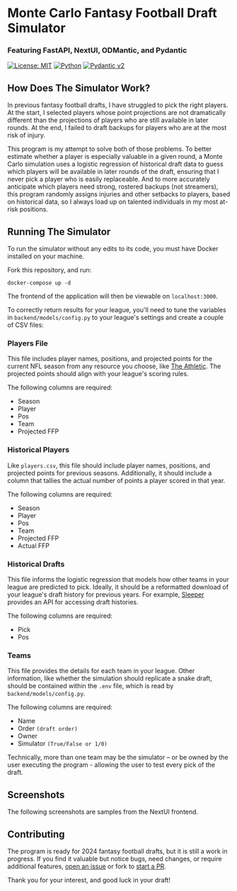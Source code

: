 # Monte Carlo Fantasy Football Draft Simulator

### Featuring FastAPI, NextUI, ODMantic, and Pydantic

[![License: MIT](https://img.shields.io/badge/License-MIT-yellow.svg)](https://opensource.org/licenses/MIT)
[![Python](https://img.shields.io/badge/python-3.12-blue.svg)](https://www.python.org/downloads/release/python-3120/)
[![Pydantic v2](https://img.shields.io/endpoint?url=https://raw.githubusercontent.com/pydantic/pydantic/5697b1e4c4a9790ece607654e6c02a160620c7e1/docs/badge/v2.json)](https://pydantic.dev)

## How Does The Simulator Work?

In previous fantasy football drafts, I have struggled to pick the right players. At the start, I selected players whose point projections are not dramatically different than the projections of players who are still available in later rounds. At the end, I failed to draft backups for players who are at the most risk of injury.

This program is my attempt to solve both of those problems. To better estimate whether a player is especially valuable in a given round, a Monte Carlo simulation uses a logistic regression of historical draft data to guess which players will be available in later rounds of the draft, ensuring that I never pick a player who is easily replaceable. And to more accurately anticipate which players need strong, rostered backups (not streamers), this program randomly assigns injuries and other setbacks to players, based on historical data, so I always load up on talented individuals in my most at-risk positions.

## Running The Simulator

To run the simulator without any edits to its code, you must have Docker installed on your machine.

Fork this repository, and run:

```console
docker-compose up -d
```

The frontend of the application will then be viewable on `localhost:3000`.

To correctly return results for your league, you'll need to tune the variables in `backend/models/config.py` to your league's settings and create a couple of CSV files:

### Players File

This file includes player names, positions, and projected points for the current NFL season from any resource you choose, like [The Athletic](https://www.nytimes.com/athletic/5475262/2024/05/29/2024-fantasy-football-cheat-sheet-generator-customizable-rankings-and-projections-tool/). The projected points should align with your league's scoring rules.

The following columns are required:

- Season
- Player
- Pos
- Team
- Projected FFP

### Historical Players

Like `players.csv`, this file should include player names, positions, and projected points for previous seasons. Additionally, it should include a column that tallies the actual number of points a player scored in that year.

The following columns are required:

- Season
- Player
- Pos
- Team
- Projected FFP
- Actual FFP

### Historical Drafts

This file informs the logistic regression that models how other teams in your league are predicted to pick. Ideally, it should be a reformatted download of your league's draft history for previous years. For example, [Sleeper](https://docs.sleeper.com/) provides an API for accessing draft histories.

The following columns are required:

- Pick
- Pos

### Teams

This file provides the details for each team in your league. Other information, like whether the simulation should replicate a snake draft, should be contained within the `.env` file, which is read by `backend/models/config.py`.

The following columns are required:

- Name
- Order `(draft order)`
- Owner
- Simulator `(True/False or 1/0)`

Technically, more than one team may be the simulator – or be owned by the user executing the program - allowing the user to test every pick of the draft.

## Screenshots

The following screenshots are samples from the NextUI frontend.

## Contributing

The program is ready for 2024 fantasy football drafts, but it is still a work in progress. If you find it valuable but notice bugs, need changes, or require additional features, [open an issue](https://github.com/joewlos/fantasy_football_monte_carlo_draft_simulator/issues) or fork to [start a PR](https://github.com/joewlos/fantasy_football_monte_carlo_draft_simulator/pulls).

Thank you for your interest, and good luck in your draft!

